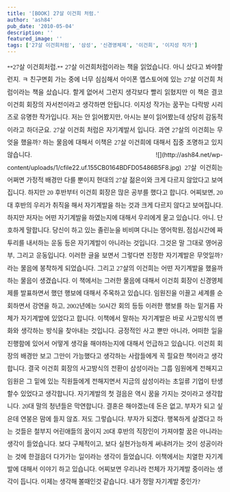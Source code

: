 ```yaml
---
title: '[BOOK] 27살 이건희 처럼.'
author: 'ash84'
pub_date: '2010-05-04'
description: ''
featured_image: ''
tags: ['27살 이건희처럼', '삼성', '신경영체제', '이건희', '이지성 작가']
---
```



<div style="TEXT-ALIGN: justify; LINE-HEIGHT: 2"><span style="font-size: 11pt; ">  
</span><span style="FONT-SIZE: 10pt"><span style="FONT-FAMILY: Dotum">**<span style="font-size: 11pt; ">27살 이건희처럼.</span>**<span style="font-size: 11pt; "></span></span></span>  
<span style="font-size: 11pt; ">  
</span>  
<span style="FONT-SIZE: 10pt"><span style="font-family: Dotum; font-size: 11pt; ">27살 이건희처럼이라는 책을 읽었습니다. 아니 샀다고 봐야할런지. ㅋ 친구면회 가는 중에 너무 심심해서 아이폰 앱스토어에 있는 27살 이건희 처럼이라는 책을 샀습니다. 할게 없어서 그런지 생각보다 빨리 읽혔지만 이 책은 결코 이건희 회장의 자서전이라고 생각하면 안됩니다. </span></span>  
<span style="font-size: 11pt; ">  
</span>  
<span style="FONT-SIZE: 10pt"><span style="font-family: Dotum; font-size: 11pt; ">이지성 작가는 꿈꾸는 다락방 시리즈로 유명한 작가입니다. 저는 안 읽어봤지만, 아시는 분이 읽어봤는데 상당히 감동적이라고 하더군요. 27살 이건희 처럼은 자기계발서 입니다. 과연 27살의 이건희는 무엇을 했을까? 하는 물음에 대해서 이책은 27살 이건희에 대해서 집중 조명하고 있지 않습니다. </span></span>  
<span style="font-size: 11pt; ">  
</span>![](http://ash84.net/wp-content/uploads/1/cfile22.uf.155CB0164BDFD05486B5F8.jpg)

<span style="font-size: 11pt; ">  
</span>  
<span style="FONT-SIZE: 10pt"><span style="font-family: Dotum; font-size: 11pt; ">27살 이건희는 어쩌면 가정적 배경만 다를 뿐이지 현대의 27살 젊은이와 크게 다르지 않았다고 보여집니다. 하지만 20 후반부터 이건희 회장은 많은 공부를 했다고 합니다. 어찌보면, 20대 후반의 우리가 취직을 해서 자기계발을 하는 것과 크게 다르지 않다고 보여집니다. 하지만 저자는 어떤 자기계발을 하였는지에 대해서 우리에게 묻고 있습니다. </span></span>  
<span style="font-size: 11pt; ">  
</span>  
<span style="FONT-SIZE: 10pt"><span style="font-family: Dotum; font-size: 11pt; ">아니. 단호하게 말합니다. 당신이 하고 있는 졸린눈을 비비며 다니는 영어학원, 점심시간에 짜투리를 내서하는 운동 등은 자기계발이 아니라는 것입니다. 그것은 말 그대로 영어공부, 그리고 운동입니다. 이러한 글을 보면서 그렇다면 진정한 자기계발은 무엇일까? 라는 물음에 봉착하게 되었습니다. 그리고 27살의 이건희는 어떤 자기계발을 했을까 하는 물음이 생겼습니다. </span></span>  
<span style="font-size: 11pt; ">  
</span>  
<span style="FONT-SIZE: 10pt"><span style="font-family: Dotum; font-size: 11pt; ">이 책에서는 그러한 물음에 대해서 이건희 회장이 신경영체제를 발표하면서 했던 행보에 대해서 주목하고 있습니다. 임원진을 이끌고 세계를 순회하면서 강연을 하고, 2002년에는 50시간 회의 등등 이러한 행보를 하는 밑거름 자체가 자기계발에 있었다고 합니다. </span></span>  
<span style="font-size: 11pt; ">  
</span>  
<span style="FONT-SIZE: 10pt"><span style="font-family: Dotum; font-size: 11pt; ">이책에서 말하는 자기계발은 바로 사고방식의 변화와 생각하는 방식을 찾아내는 것입니다. 긍정적인 사고 뿐만 아니라, 어떠한 일을 진행함에 있어서 어떻게 생각을 해야하는지에 대해서 언급하고 있습니다. 이건희 회장의 배경만 보고 그만이 가능했다고 생각하는 사람들에게 꼭 필요한 책이라고 생각합니다. 결국 이건희 회장의 사고방식의 전환이 삼성이라는 그룹 임원에게 전해지고 임원은 그 밑에 있는 직원들에게 전해지면서 지금의 삼성이라는 초일류 기업이 탄생할수 있었다고 생각합니다. </span></span>  
<span style="font-size: 11pt; ">  
</span>  
<span style="FONT-SIZE: 10pt"><span style="font-family: Dotum; font-size: 11pt; ">자기계발의 첫 걸음은 역시 꿈을 가지는 것이라고 생각합니다. 20대 말의 청년들은 막연합니다. 결혼은 해야겠는데 돈은 없고, 부자가 되고 싶은데 연봉은 맘에 들지 않죠. 저도 그렇습니다. 부자가 되겠다. 행복하게 살겠다고 하는 것들은 철부지 어린애들의 꿈이지 20대 후반의 직장인이 가져야할 꿈은 아니라는 생각이 들었습니다. </span></span>  
<span style="font-size: 11pt; ">  
</span>  
<span style="FONT-SIZE: 10pt"><span style="font-family: Dotum; font-size: 11pt; ">보다 구체적이고, 보다 실현가능하게 써내려가는 것이 성공이라는 것에 한걸음더 다가가는 일이라는 생각이 들었습니다. 이책에서는 치열한 자기계발에 대해서 이야기 하고 있습니다. 어찌보면 우리나라 전체가 자기계발 중이라는 생각이 듭니다. </span></span>  
<span style="font-size: 11pt; ">  
</span>  
<span style="FONT-SIZE: 10pt"><span style="font-family: Dotum; font-size: 11pt; ">이제는 생각해 볼때인것 같습니다. 내가 정말 자기계발 중인가?</span></span>

</div>

